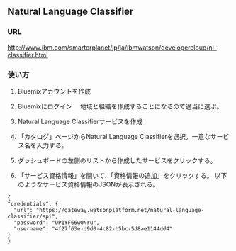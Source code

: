 ## Natural Language Classifier


### URL 

http://www.ibm.com/smarterplanet/jp/ja/ibmwatson/developercloud/nl-classifier.html

### 使い方

1. Bluemixアカウントを作成

2. Bluemixにログイン
　地域と組織を作成することになるので適当に選ぶ。

3. Natural Language Classifierサービスを作成

  1. 「カタログ」ページからNatural Language Classifierを選択。一意なサービス名を入力する。
  2. ダッシュボードの左側のリストから作成したサービスをクリックする。
  3. 「サービス資格情報」を開いて、「資格情報の追加」をクリックする。
  以下のようなサービス資格情報のJSONが表示される。
  ```
  {
  "credentials": {
    "url": "https://gateway.watsonplatform.net/natural-language-classifier/api",
    "password": "UP1YF66w0Nru",
    "username": "4f27f63e-d9d0-4c82-b5bc-5d8ae1144dd4"
  }
  }
  ```
